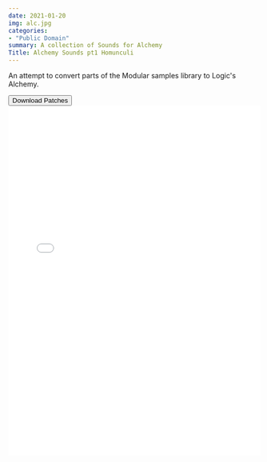 ```yaml
---
date: 2021-01-20
img: alc.jpg
categories: 
- "Public Domain"
summary: A collection of Sounds for Alchemy
Title: Alchemy Sounds pt1 Homunculi
---
```


An attempt to convert parts of the Modular samples library to Logic's Alchemy.



<div class="buttons"> <a href="https://github.com/publicsamples/Alchemy-Sounds-pt1-Homunculi"> <button>Download Patches</button></a></div>



<iframe width="100%" height="700px" src="/Demos/demos/AlchemyDistillation.html" scrolling="no" frameborder="0" allow="accelerometer; autoplay; clipboard-write; encrypted-media; gyroscope; picture-in-picture" allowfullscreen></iframe>
